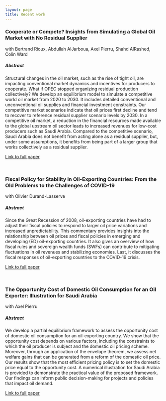 ```yaml
---
layout: page
title: Recent work
---
```


### Cooperate or Compete? Insights from Simulating a Global Oil Market with No Residual Supplier

with Bertrand Rioux, Abdullah AlJarboua, Axel Pierru, Shahd AlRashed, Colin Ward 

##### Abstract 

Structural changes in the oil market, such as the rise of tight oil, are impacting conventional market dynamics and incentives for producers to cooperate. What if OPEC stopped organizing residual production collectively? We develop an equilibrium model to simulate a competitive world oil market from 2020 to 2030. It includes detailed conventional and unconventional oil supplies and financial investment constraints. Our competitive market scenarios indicate that oil prices first decline and tend to recover to reference residual supplier scenario levels by 2030. In a competitive oil market, a reduction in the financial resources made available to the global upstream oil sector leads to increased revenues for low-cost producers such as Saudi Arabia. Compared to the competitive scenario, Saudi Arabia does not benefit from acting alone as a residual supplier, but, under some assumptions, it benefits from being part of a larger group that works collectively as a residual supplier.

[Link to full paper](https://www.iaee.org/en/publications/ejarticle.aspx?id=3809)

&nbsp;

### Fiscal Policy for Stability in Oil-Exporting Countries: From the Old Problems to the Challenges of COVID-19

with Olivier Durand-Lasserve 

##### Abstract 

Since the Great Recession of 2008, oil-exporting countries have had to adjust their fiscal policies to respond to larger oil price variations and increased unpredictability. This commentary provides insights into the relationship between oil prices and fiscal policies in emerging and developing (ED) oil-exporting countries. It also gives an overview of how fiscal rules and sovereign wealth funds (SWFs) can contribute to mitigating fluctuations in oil revenues and stabilizing economies. Last, it discusses the fiscal responses of oil-exporting countries to the COVID-19 crisis.

[Link to full paper](https://www.kapsarc.org/research/publications/fiscal-policy-for-stability-in-oil-exporting-countries-from-the-old-problems-to-the-challenges-of-covid-19/)

&nbsp;

### The Opportunity Cost of Domestic Oil Consumption for an Oil Exporter: Illustration for Saudi Arabia

with Axel Pierru 

##### Abstract 

We develop a partial equilibrium framework to assess the opportunity cost of domestic oil consumption for an oil-exporting country. We show that the opportunity cost depends on various factors, including the constraints to which the oil producer is subject and the domestic oil pricing scheme. Moreover, through an application of the envelope theorem, we assess net welfare gains that can be generated from a reform of the domestic oil price. Our results show that the most efficient pricing policy is to set the domestic price equal to the opportunity cost. A numerical illustration for Saudi Arabia is provided to demonstrate the practical value of the proposed framework. Our findings can inform public decision-making for projects and policies that impact oil demand.

[Link to full paper](https://www.sciencedirect.com/science/article/pii/S0140988321000669)

